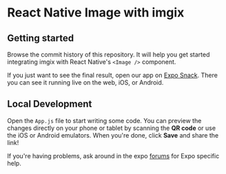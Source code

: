 # React Native Image with imgix

## Getting started

Browse the commit history of this repository. It will help you get started integrating imgix with React Native's `<Image />` component.

If you just want to see the final result, open our app on [Expo Snack](<(https://snack.expo.dev/@lball/responsive-image)>). There you can see it running live on the web, iOS, or Android.

## Local Development

Open the `App.js` file to start writing some code. You can preview the changes directly on your phone or tablet by scanning the **QR code** or use the iOS or Android emulators. When you're done, click **Save** and share the link!

If you're having problems, ask around in the expo [forums](https://forums.expo.io/c/snack) for Expo specific help.

<!-- expo snack embed code -->
<!--
<div data-snack-id="@lball/responsive-image" data-snack-platform="web" data-snack-preview="true" data-snack-theme="dark" style="overflow:hidden;background:#212121;border:1px solid var(--color-border);border-radius:4px;height:505px;width:100%"></div>
<script async src="https://snack.expo.dev/embed.js"></script>
 -->
